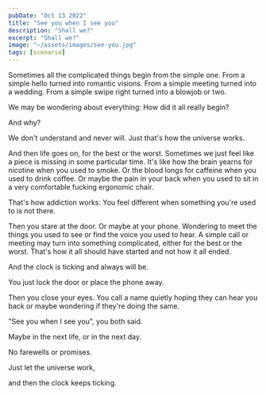 ```yaml
---
pubDate: "Oct 13 2022"
title: "See you when I see you"
description: "Shall we?"
excerpt: "Shall we?"
image: "~/assets/images/see-you.jpg"
tags: [scenario]
---
```


Sometimes all the complicated things begin from the simple one. From a simple hello turned into romantic visions. From a simple meeting turned into a wedding. From a simple swipe right turned into a blowjob or two.

We may be wondering about everything: How did it all really begin?

And why?

We don't understand and never will. Just that's how the universe works.

And then life goes on, for the best or the worst. Sometimes we just feel like a piece is missing in some particular time. It's like how the brain yearns for nicotine when you used to smoke. Or the blood longs for caffeine when you used to drink coffee. Or maybe the pain in your back when you used to sit in a very comfortable fucking ergonomic chair.

That's how addiction works: You feel different when something you're used to is not there.

Then you stare at the door. Or maybe at your phone. Wondering to meet the things you used to see or find the voice you used to hear. A simple call or meeting may turn into something complicated, either for the best or the worst. That's how it all should have started and not how it all ended.

And the clock is ticking and always will be.

You just lock the door or place the phone away.

Then you close your eyes. You call a name quietly hoping they can hear you back or maybe wondering if they're doing the same.

"See you when I see you", you both said.

Maybe in the next life, or in the next day.

No farewells or promises.

Just let the universe work,

and then the clock keeps ticking.
